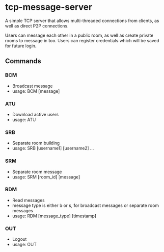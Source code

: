 # tcp-message-server
A simple TCP server that allows multi-threaded connections from clients, as well as direct P2P connections. 

Users can message each other in a public room, as well as create private rooms to message in too. Users can register credentials which will be saved for future login. 

## Commands
### BCM
- Broadcast message
- usage: BCM [message]
### ATU
- Download active users
- usage: ATU
### SRB
- Separate room building
- usage: SRB [username1] [username2] ...
### SRM
- Separate room message
- usage: SRM [room_id] [message]
### RDM
- Read messages
- message type is either b or s, for broadcast messages or separate room messages
- usage: RDM [message_type] [timestamp]
### OUT
- Logout
- usage: OUT
